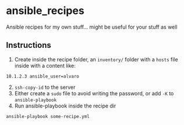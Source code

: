 # ansible_recipes
Ansible recipes for my own stuff... might be useful for your stuff as well

## Instructions
1. Create inside the recipe folder, an ```inventory/``` folder with a ```hosts``` file inside with a content like:

```
10.1.2.3 ansible_user=alvaro
```
2. ```ssh-copy-id``` to the server
3. Either create a ```sudo``` file to avoid writing the password, or add ```-K``` to ```ansible-playbook```
4. Run ansible-playbook inside the recipe dir
```
ansible-playbook some-recipe.yml
```

